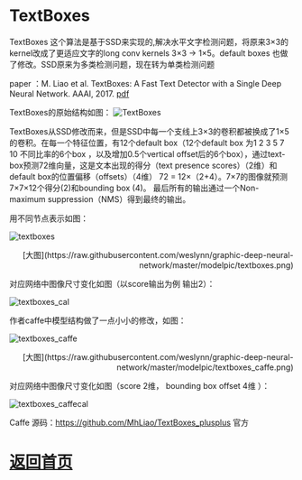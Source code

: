 
# TextBoxes 

TextBoxes 这个算法是基于SSD来实现的,解决水平文字检测问题，将原来3×3的kernel改成了更适应文字的long conv kernels 3×3 -> 1×5。default boxes 也做了修改。SSD原来为多类检测问题，现在转为单类检测问题

paper ：M. Liao et al. TextBoxes: A Fast Text Detector with a Single Deep Neural Network. AAAI, 2017. [pdf](https://arxiv.org/pdf/1611.06779.pdf) 


TextBoxes的原始结构如图：
![TextBoxes](https://github.com/weslynn/graphic-deep-neural-network/blob/master/ocrpic/textboxes.png)

TextBoxes从SSD修改而来，但是SSD中每一个支线上3×3的卷积都被换成了1×5的卷积。在每一个特征位置，有12个default box（12个default box 为1 2 3 5 7 10 不同比率的6个box ，以及增加0.5个vertical offset后的6个box），通过text-box预测72维向量，这是文本出现的得分（text presence scores）（2维）和default box的位置偏移（offsets）（4维） 72 = 12×（2+4）。7×7的图像就预测7×7×12个得分(2)和bounding box (4)。 最后所有的输出通过一个Non-maximum suppression（NMS）得到最终的输出。
 

用不同节点表示如图：

![textboxes](https://github.com/weslynn/graphic-deep-neural-network/blob/master/modelpic/textboxes.png)
<p align="right">[大图](https://raw.githubusercontent.com/weslynn/graphic-deep-neural-network/master/modelpic/textboxes.png)</p>

对应网络中图像尺寸变化如图（以score输出为例 输出2）：

![textboxes_cal](https://github.com/weslynn/graphic-deep-neural-network/blob/master/modelpic/textboxes_cal.png)


作者caffe中模型结构做了一点小小的修改，如图：


![textboxes_caffe](https://github.com/weslynn/graphic-deep-neural-network/blob/master/modelpic/textboxes_caffe.png)

<p align="right">[大图](https://raw.githubusercontent.com/weslynn/graphic-deep-neural-network/master/modelpic/textboxes_caffe.png)</p>


对应网络中图像尺寸变化如图（score 2维， bounding box offset 4维 ）：

![textboxes_caffecal](https://github.com/weslynn/graphic-deep-neural-network/blob/master/modelpic/textboxes_caffecal.png)


Caffe 源码：https://github.com/MhLiao/TextBoxes_plusplus 官方


# [返回首页](https://github.com/weslynn/graphic-deep-neural-network/)
